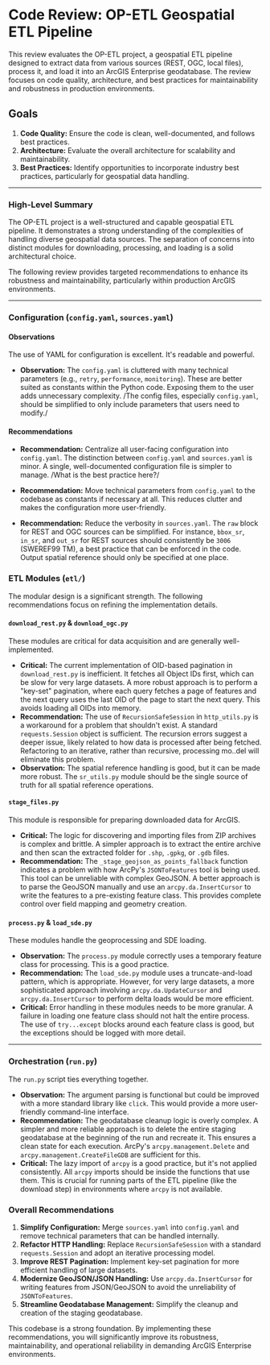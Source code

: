 # Code Review: OP-ETL Geospatial ETL Pipeline

This review evaluates the OP-ETL project, a geospatial ETL pipeline designed to extract data from various sources (REST, OGC, local files), process it, and load it into an ArcGIS Enterprise geodatabase. The review focuses on code quality, architecture, and best practices for maintainability and robustness in production environments.

## Goals

1. **Code Quality:** Ensure the code is clean, well-documented, and follows best practices.
2. **Architecture:** Evaluate the overall architecture for scalability and maintainability.
3. **Best Practices:** Identify opportunities to incorporate industry best practices, particularly for geospatial data handling.

***

### High-Level Summary

The OP-ETL project is a well-structured and capable geospatial ETL pipeline. It demonstrates a strong understanding of the complexities of handling diverse geospatial data sources. The separation of concerns into distinct modules for downloading, processing, and loading is a solid architectural choice.

The following review provides targeted recommendations to enhance its robustness and maintainability, particularly within production ArcGIS environments.

***

### Configuration (`config.yaml`, `sources.yaml`)

#### Observations

The use of YAML for configuration is excellent. It's readable and powerful.

* **Observation:** The `config.yaml` is cluttered with many technical parameters (e.g., `retry`, `performance`, `monitoring`). These are better suited as constants within the Python code. Exposing them to the user adds unnecessary complexity. /The config files, especially `config.yaml`, should be simplified to only include parameters that users need to modify./

#### Recommendations

* **Recommendation:** Centralize all user-facing configuration into `config.yaml`. The distinction between `config.yaml` and `sources.yaml` is minor. A single, well-documented configuration file is simpler to manage. /What is the best practice here?/

* **Recommendation:** Move technical parameters from `config.yaml` to the codebase as constants if necessary at all. This reduces clutter and makes the configuration more user-friendly.

* **Recommendation:** Reduce the verbosity in `sources.yaml`. The `raw` block for REST and OGC sources can be simplified. For instance, `bbox_sr`, `in_sr`, and `out_sr` for REST sources should consistently be `3006` (SWEREF99 TM), a best practice that can be enforced in the code. Output spatial reference should only be specified at one place.

### ETL Modules (`etl/`)

The modular design is a significant strength. The following recommendations focus on refining the implementation details.

#### `download_rest.py` & `download_ogc.py`

These modules are critical for data acquisition and are generally well-implemented.

* **Critical:** The current implementation of OID-based pagination in `download_rest.py` is inefficient. It fetches all Object IDs first, which can be slow for very large datasets. A more robust approach is to perform a "key-set" pagination, where each query fetches a page of features and the next query uses the last OID of the page to start the next query. This avoids loading all OIDs into memory.
* **Recommendation:** The use of `RecursionSafeSession` in `http_utils.py` is a workaround for a problem that shouldn't exist. A standard `requests.Session` object is sufficient. The recursion errors suggest a deeper issue, likely related to how data is processed after being fetched. Refactoring to an iterative, rather than recursive, processing mo..del will eliminate this problem.
* **Observation:** The spatial reference handling is good, but it can be made more robust. The `sr_utils.py` module should be the single source of truth for all spatial reference operations.

#### `stage_files.py`

This module is responsible for preparing downloaded data for ArcGIS.

* **Critical:** The logic for discovering and importing files from ZIP archives is complex and brittle. A simpler approach is to extract the entire archive and then scan the extracted folder for `.shp`, `.gpkg`, or `.gdb` files.
* **Recommendation:** The `_stage_geojson_as_points_fallback` function indicates a problem with how ArcPy's `JSONToFeatures` tool is being used. This tool can be unreliable with complex GeoJSON. A better approach is to parse the GeoJSON manually and use an `arcpy.da.InsertCursor` to write the features to a pre-existing feature class. This provides complete control over field mapping and geometry creation.

#### `process.py` & `load_sde.py`

These modules handle the geoprocessing and SDE loading.

* **Observation:** The `process.py` module correctly uses a temporary feature class for processing. This is a good practice.
* **Recommendation:** The `load_sde.py` module uses a truncate-and-load pattern, which is appropriate. However, for very large datasets, a more sophisticated approach involving `arcpy.da.UpdateCursor` and `arcpy.da.InsertCursor` to perform delta loads would be more efficient.
* **Critical:** Error handling in these modules needs to be more granular. A failure in loading one feature class should not halt the entire process. The use of `try...except` blocks around each feature class is good, but the exceptions should be logged with more detail.

***

### Orchestration (`run.py`)

The `run.py` script ties everything together.

* **Observation:** The argument parsing is functional but could be improved with a more standard library like `click`. This would provide a more user-friendly command-line interface.
* **Recommendation:** The geodatabase cleanup logic is overly complex. A simpler and more reliable approach is to delete the entire staging geodatabase at the beginning of the run and recreate it. This ensures a clean state for each execution. ArcPy's `arcpy.management.Delete` and `arcpy.management.CreateFileGDB` are sufficient for this.
* **Critical:** The lazy import of `arcpy` is a good practice, but it's not applied consistently. All `arcpy` imports should be inside the functions that use them. This is crucial for running parts of the ETL pipeline (like the download step) in environments where `arcpy` is not available.

### Overall Recommendations

1. **Simplify Configuration:** Merge `sources.yaml` into `config.yaml` and remove technical parameters that can be handled internally.
2. **Refactor HTTP Handling:** Replace `RecursionSafeSession` with a standard `requests.Session` and adopt an iterative processing model.
3. **Improve REST Pagination:** Implement key-set pagination for more efficient handling of large datasets.
4. **Modernize GeoJSON/JSON Handling:** Use `arcpy.da.InsertCursor` for writing features from JSON/GeoJSON to avoid the unreliability of `JSONToFeatures`.
5. **Streamline Geodatabase Management:** Simplify the cleanup and creation of the staging geodatabase.

This codebase is a strong foundation. By implementing these recommendations, you will significantly improve its robustness, maintainability, and operational reliability in demanding ArcGIS Enterprise environments.